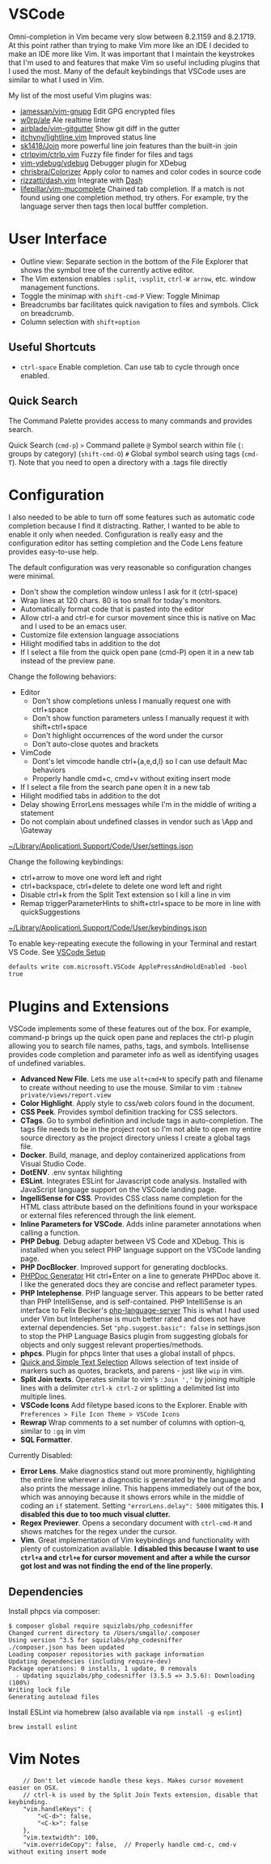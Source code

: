# VSCode

Omni-completion in Vim became very slow between 8.2.1159 and 8.2.1719. At this point rather than
trying to make Vim more like an IDE I decided to make an IDE more like Vim. It was important that I
maintain the keystrokes that I'm used to and features that make Vim so useful including plugins that
I used the most. Many of the default keybindings that VSCode uses are similar to what I used in Vim.

My list of the most useful Vim plugins was:
- [jamessan/vim-gnupg](https://www.github.com/jamessan/vim-gnupg) Edit GPG encrypted files
- [w0rp/ale](https://www.github.com/w0rp/ale) Ale realtime linter
- [airblade/vim-gitgutter](https://www.github.com/airblade/vim-gitgutter) Show git diff in the gutter
- [itchyny/lightline.vim](https://www.github.com/itchyny/lightline.vim) Improved status line
- [sk1418/Join](https://www.github.com/sk1418/Join) more powerful line join features than the built-in :join
- [ctrlpvim/ctrlp.vim](https://www.github.com/ctrlpvim/ctrlp.vim) Fuzzy file finder for files and
  tags
- [vim-vdebug/vdebug](https://www.github.com/vim-vdebug/vdebug) Debugger plugin for XDebug
- [chrisbra/Colorizer](https://www.github.com/chrisbra/Colorizer) Apply color to names and color codes in source code
- [rizzatti/dash.vim](https://www.github.com/rizzatti/dash.vim) Integrate with [Dash](https://kapeli.com/dash)
- [lifepillar/vim-mucomplete](https://www.github.com/lifepillar/vim-mucomplete) Chained tab
  completion. If a match is not found using one completion method, try others.  For example, try the
  language server then tags then local bufffer completion.

# User Interface

- Outline view: Separate section in the bottom of the File Explorer that shows the symbol tree of
  the currently active editor.
- The Vim extension enables `:split`, `:vsplit`, `ctrl-W arrow`, etc. window management functions.
- Toggle the minimap with `shift-cmd-P` View: Toggle Minimap
- Breadcrumbs bar facilitates quick navigation to files and symbols. Click on breadcrumb.
- Column selection with `shift+option`

## Useful Shortcuts

- `ctrl-space` Enable completion. Can use tab to cycle through once enabled.

## Quick Search

The Command Palette provides access to many commands and provides search.

Quick Search (`cmd-p`)
`>` Command pallete
`@` Symbol search within file (`:` groups by category) (`shift-cmd-O`)
`#` Global symbol search using tags (`cmd-T`). Note that you need to open a directory with a .tags file directly

# Configuration

I also needed to be able to turn off some features such as automatic code completion because I find
it distracting. Rather, I wanted to be able to enable it only when needed. Configuration is really
easy and the configuration editor has setting completion and the Code Lens feature provides
easy-to-use help.

The default configuration was very reasonable so configuration changes were minimal.
- Don't show the completion window unless I ask for it (ctrl-space)
- Wrap lines at 120 chars. 80 is too small for today's monitors.
- Automatically format code that is pasted into the editor
- Allow ctrl-a and ctrl-e for cursor movement since this is native on Mac and I used to be an emacs
  user.
- Customize file extension language associations
- Hilight modified tabs in addition to the dot
- If I select a file from the quick open pane (cmd-P) open it in a new tab instead of the preview
  pane.

Change the following behaviors:
- Editor
    - Don't show completions unless I manually request one with ctrl+space
    - Don't show function parameters unless I manually request it with shift+ctrl+space
    - Don't highlight occurrences of the word under the cursor
    - Don't auto-close quotes and brackets
- VimCode
    - Dont's let vimcode handle ctrl+{a,e,d,l} so I can use default Mac behaviors
    - Properly handle cmd+c, cmd+v without exiting insert mode
- If I select a file from the search pane open it in a new tab
- Hilight modified tabs in addition to the dot
- Delay showing ErrorLens messages while I'm in the middle of writing a statement
- Do not complain about undefined classes in vendor such as \App and \Gateway

[~/Library/Application\ Support/Code/User/settings.json](settings.json)

Change the following keybindings:
- ctrl+arrow to move one word left and right
- ctrl+backspace, ctrl+delete to delete one word left and right
- Disable ctrl+k from the Split Text extension so I kill a line in vim
- Remap triggerParameterHints to shift+ctrl+space to be more in line with quickSuggestions

[~/Library/Application\ Support/Code/User/keybindings.json](keybindings.json)

To enable key-repeating execute the following in your Terminal and restart VS Code. See
[VSCode Setup](https://github.com/VSCodeVim/Vim#mac-setup)

```
defaults write com.microsoft.VSCode ApplePressAndHoldEnabled -bool true
```

# Plugins and Extensions

VSCode implements some of these features out of the box. For example, command-p brings up the quick
open pane and replaces the ctrl-p plugin allowing you to search file names, paths, tags, and symbols.
Intellisense provides code completion and parameter info as well as identifying usages of undefined
variables.

- **Advanced New File**. Lets me use `alt+cmd+N` to specify path and filename to create without needing
  to use the mouse. Similar to vim `:tabnew private/views/report.view`
- **Color Highlight**. Apply style to css/web colors found in the document.
- **CSS Peek**. Provides symbol definition tracking for CSS selectors.
- **CTags**. Go to symbol definition and include tags in auto-completion. The tags file needs to be
  in the project root so I'm not able to open my entire source directory as the project directory
  unless I create a global tags file.
- **Docker**. Build, manage, and deploy containerized applications from Visual Studio Code.
- **DotENV**. .env syntax hilighting
- **ESLint**. Integrates ESLint for Javascript code analysis. Installed with JavaScript language
  support on the VSCode landing page.
- **IngelliSense for CSS**. Provides CSS class name completion for the HTML class attribute based on
  the definitions found in your workspace or external files referenced through the link element.
- **Inline Parameters for VSCode**. Adds inline parameter annotations when calling a function.
- **PHP Debug**. Debug adapter between VS Code and XDebug. This is installed when you select PHP
  language support on the VSCode landing page.
- **PHP DocBlocker**. Improved support for generating docblocks.
- [PHPDoc Generator](https://marketplace.visualstudio.com/items?itemName=ronvanderheijden.phpdoc-generator)
  Hit ctrl+Enter on a line to generate PHPDoc above it. I like the generated docs they are concise and reflect parameter types.
- **PHP Intelephense**. PHP language server. This appears to be better rated than PHP IntelliSense,
  and is self-contained. PHP IntelliSense is an interface to Felix Becker's
  [php-language-server](https://github.com/felixfbecker/php-language-server) This is what I had used
  under Vim but Intelephense is much better rated and does not have external dependencies.
  Set `"php.suggest.basic": false` in settings.json to stop the PHP Language Basics plugin from suggesting
  globals for objects and only suggest relevant properties/methods.
- **phpcs**. Plugin for phpcs linter that uses a global install of phpcs.
- [Quick and Simple Text Selection](https://marketplace.visualstudio.com/items?itemName=dbankier.vscode-quick-select)
  Allows selection of text inside of markers such as quotes, brackets, and parens - just like `wip` in vim.
- **Split Join texts**. Operates similar to vim's `:Join ','` by joining multiple lines with a
  delimiter `ctrl-k ctrl-2` or splitting a delimited list into multiple lines.
- **VSCode Icons** Add filetype based icons to the Explorer. Enable with `Preferences > File Icon Theme > VSCode Icons`
- **Rewrap** Wrap comments to a set number of columns with option-q, similar to `:gq` in vim
- **SQL Formatter**.

Currently Disabled:
- **Error Lens**. Make diagnostics stand out more prominently, highlighting the entire line wherever a
  diagnostic is generated by the language and also prints the message inline. This happens
  immediately out of the box, which was annoying because it shows errors while in the middle of
  coding an `if` statement. Setting `"errorLens.delay": 5000` mitigates this.  **I disabled this due to too much visual clutter.**
- **Regex Previewer**. Opens a secondary document with `ctrl-cmd-M` and shows matches for the regex under the cursor.
- **Vim**. Great implementation of Vim keybindings and functionality with plenty of customization
  available. **I disabled this because I want to use `ctrl+a` and `ctrl+e` for cursor movement and
  after a while the cursor got lost and was not finding the end of the line properly.**

## Dependencies

Install phpcs via composer:

```
$ composer global require squizlabs/php_codesniffer
Changed current directory to /Users/smgallo/.composer
Using version ^3.5 for squizlabs/php_codesniffer
./composer.json has been updated
Loading composer repositories with package information
Updating dependencies (including require-dev)
Package operations: 0 installs, 1 update, 0 removals
  - Updating squizlabs/php_codesniffer (3.5.5 => 3.5.6): Downloading (100%)
Writing lock file
Generating autoload files
```

Install ESLint via homebrew (also available via `npm install -g eslint`)

```
brew install eslint
```

# Vim Notes

```
    // Don't let vimcode handle these keys. Makes cursor movement easier on OSX.
    // ctrl-k is used by the Split Join Texts extension, disable that keybinding.
    "vim.handleKeys": {
        "<C-d>": false,
        "<C-k>": false
    },
    "vim.textwidth": 100,
    "vim.overrideCopy": false,  // Properly handle cmd-c, cmd-v without exiting insert mode
```

